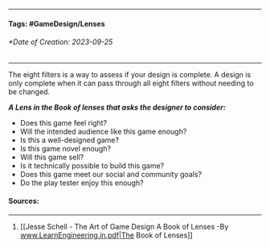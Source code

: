 __________________________________________________________________________
#### **Tags:** #GameDesign/Lenses  
###### *Date of Creation: 2023-09-25
__________________________________________________________________________

The eight filters is a way to assess if your design is complete. A design is only complete when it can pass through all eight filters without needing to be changed.

***A Lens in the Book of lenses that asks the designer to consider:***
- Does this game feel right?
- Will the intended audience like this game enough?
- Is this a well-designed game?
- Is this game novel enough?
- Will this game sell?
- Is it technically possible to build this game?
- Does this game meet our social and community goals?
- Do the play tester enjoy this enough?
#### Sources:
__________________________________________________________________________
1. [[Jesse Schell - The Art of Game Design A Book of Lenses -By www.LearnEngineering.in.pdf|The Book of Lenses]]